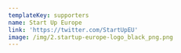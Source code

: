 ```yaml
---
templateKey: supporters
name: Start Up Europe
link: 'https://twitter.com/StartUpEU'
image: /img/2.startup-europe-logo_black_png.png
---
```

